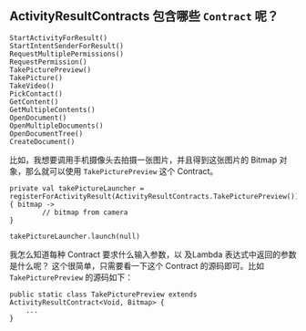 ## ActivityResultContracts 包含哪些 `Contract` 呢？

```
StartActivityForResult()
StartIntentSenderForResult()
RequestMultiplePermissions()
RequestPermission()
TakePicturePreview()
TakePicture()
TakeVideo()
PickContact()
GetContent()
GetMultipleContents()
OpenDocument()
OpenMultipleDocuments()
OpenDocumentTree()
CreateDocument()
```

比如，我想要调用手机摄像头去拍摄一张图片，并且得到这张图片的 Bitmap 对象，那么就可以使用 `TakePicturePreview` 这个 Contract。

```
private val takePictureLauncher = registerForActivityResult(ActivityResultContracts.TakePicturePreview()) { bitmap ->
        // bitmap from camera
}

takePictureLauncher.launch(null)
```

我怎么知道每种 Contract 要求什么输入参数，以 及Lambda 表达式中返回的参数是什么呢？
这个很简单，只需要看一下这个 Contract 的源码即可。比如 `TakePicturePreview` 的源码如下：

```
public static class TakePicturePreview extends ActivityResultContract<Void, Bitmap> {
    ...
}
```




































